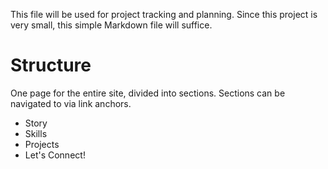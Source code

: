 This file will be used for project tracking and planning.
Since this project is very small, this simple Markdown file will suffice.

# Structure
One page for the entire site, divided into sections. Sections can be navigated to via link anchors.
- Story
- Skills
- Projects
- Let's Connect!